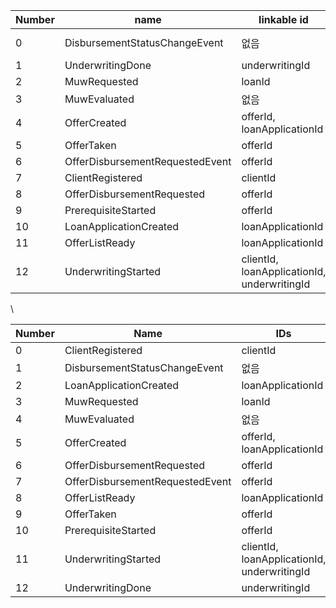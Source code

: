 
| Number | name                            | linkable id                                 | payload                                                                                                                                                                 |
| ------ | ------------------------------- | ------------------------------------------- | ----------------------------------------------------------------------------------------------------------------------------------------------------------------------- |
| 0      | DisbursementStatusChangeEvent   | 없음                                          | {"fromEvent":"{\"loanSubStatus\":\"ACTIVE\",\"createdTime\":1749162319623}","traceId":"ae922e251141fc64","parentSpanId":"ae922e251141fc64","spanId":"7bf1207b1dd1b0a2"} |
| 1      | UnderwritingDone                | underwritingId                              |                                                                                                                                                                         |
| 2      | MuwRequested                    | loanId                                      |                                                                                                                                                                         |
| 3      | MuwEvaluated                    | 없음                                          | {"fromEvent":"{\"createdTime\":1749435794196,\"approved\":false}","traceId":"31140d1543af746c","spanId":"31140d1543af746c"}                                             |
| 4      | OfferCreated                    | offerId, loanApplicationId                  |                                                                                                                                                                         |
| 5      | OfferTaken                      | offerId                                     |                                                                                                                                                                         |
| 6      | OfferDisbursementRequestedEvent | offerId                                     |                                                                                                                                                                         |
| 7      | ClientRegistered                | clientId                                    |                                                                                                                                                                         |
| 8      | OfferDisbursementRequested      | offerId                                     |                                                                                                                                                                         |
| 9      | PrerequisiteStarted             | offerId                                     |                                                                                                                                                                         |
| 10     | LoanApplicationCreated          | loanApplicationId                           |                                                                                                                                                                         |
| 11     | OfferListReady                  | loanApplicationId                           |                                                                                                                                                                         |
| 12     | UnderwritingStarted             | clientId, loanApplicationId, underwritingId |                                                                                                                                                                         |

\


| **Number** | **Name**                        | **IDs**                                     | **Payload**                                                                                                                                                       |
| ---------- | ------------------------------- | ------------------------------------------- | ----------------------------------------------------------------------------------------------------------------------------------------------------------------- |
| 0          | ClientRegistered                | clientId                                    |                                                                                                                                                                   |
| 1          | DisbursementStatusChangeEvent   | 없음                                          | {“fromEvent”:”{"loanSubStatus":"ACTIVE","createdTime":1749162319623}”,“traceId”:“ae922e251141fc64”,“parentSpanId”:“ae922e251141fc64”,“spanId”:“7bf1207b1dd1b0a2”} |
| 2          | LoanApplicationCreated          | loanApplicationId                           |                                                                                                                                                                   |
| 3          | MuwRequested                    | loanId                                      |                                                                                                                                                                   |
| 4          | MuwEvaluated                    | 없음                                          | {“fromEvent”:”{"createdTime":1749435794196,"approved":false}”,“traceId”:“31140d1543af746c”,“spanId”:“31140d1543af746c”}                                           |
| 5          | OfferCreated                    | offerId, loanApplicationId                  |                                                                                                                                                                   |
| 6          | OfferDisbursementRequested      | offerId                                     |                                                                                                                                                                   |
| 7          | OfferDisbursementRequestedEvent | offerId                                     |                                                                                                                                                                   |
| 8          | OfferListReady                  | loanApplicationId                           |                                                                                                                                                                   |
| 9          | OfferTaken                      | offerId                                     |                                                                                                                                                                   |
| 10         | PrerequisiteStarted             | offerId                                     |                                                                                                                                                                   |
| 11         | UnderwritingStarted             | clientId, loanApplicationId, underwritingId |                                                                                                                                                                   |
| 12         | UnderwritingDone                | underwritingId                              |                                                                                                                                                                   |
